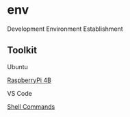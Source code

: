 # env
Development Environment Establishment


## Toolkit

Ubuntu

[RaspberryPi 4B](https://github.com/xuliangcs/env/tree/main/doc/raspberrypi4b.md)

VS Code

[Shell Commands](https://github.com/xuliangcs/env/tree/main/doc/shell.md)









